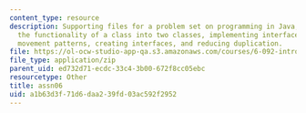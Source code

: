 ```yaml
---
content_type: resource
description: Supporting files for a problem set on programming in Java, separating
  the functionality of a class into two classes, implementing interfaces, multiple
  movement patterns, creating interfaces, and reducing duplication.
file: https://ol-ocw-studio-app-qa.s3.amazonaws.com/courses/6-092-introduction-to-programming-in-java-january-iap-2010/a1b63d3f71d6daa239fd03ac592f2952_assn06.zip
file_type: application/zip
parent_uid: ed732d71-ecdc-33c4-3b00-672f8cc05ebc
resourcetype: Other
title: assn06
uid: a1b63d3f-71d6-daa2-39fd-03ac592f2952
---
```


